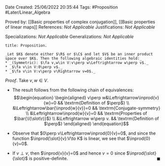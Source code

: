 <div class="topSpace"></div>

Date Created: 25/06/2022 20:35:44
Tags: #Proposition #Later/Linear_Algebra

Proved by: [[Basic properties of complex conjugation]], [[Basic properties of linear maps]]
References: _Not Applicable_
Justifications: _Not Applicable_

Specializations: _Not Applicable_
Generalizations: _Not Applicable_

``` ad-Proposition
title: Proposition.

_Let $K$ denote either $\R$ or $\C$ and let $V$ be an inner product space over $K$. Then the following algebraic identities hold:_
* _(Symmetric): $\fa v,w\in V:v\perp w\Leftrightarrow w\perp v$._
* _$\fa v\in V:0\perp v$._
* _$\fa v\in V:v\perp v\Rightarrow v=0$._

```
_Proof_. Take $v,w\in V$.
* The result follows from the following chain of equivalences:
$$\begin{equation}
    \begin{aligned}
        v\perp w&\Leftrightarrow\inprod{v}{w}=0 && \textrm{Definition of $\perp$} \\
        &\Leftrightarrow\bar{\inprod{w}{v}}=0 && \textrm{Conjugate-symmetry} \\
        &\Leftrightarrow\inprod{w}{v}=0 && \textrm{Properties of $\bar{\l(\slot\r)}$} \\
        &\Leftrightarrow w\perp v. && \textrm{Definition of $\perp$}
    \end{aligned}
\end{equation}$$

* Observe that $0\perp v\Leftrightarrow\inprod{0}{v}=0$, and since the function $\inprod{\slot}{v}:V\to K$ is linear, we see that $\inprod{0}{v}=0$.
* If $v\perp v$, then $\inprod{v}{v}=0$ and hence $v=0$ since $\inprod{\slot}{\slot}$ is positive-definite.<span style="float:right;">$\blacksquare$</span>
